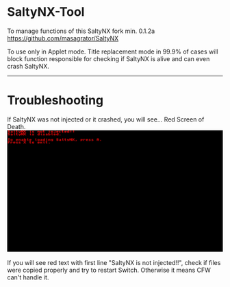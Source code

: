 # SaltyNX-Tool
To manage functions of this SaltyNX fork min. 0.1.2a
https://github.com/masagrator/SaltyNX

To use only in Applet mode. Title replacement mode in 99.9% of cases will block function responsible for checking if SaltyNX is alive and can even crash SaltyNX.

---

# Troubleshooting

If SaltyNX was not injected or it crashed, you will see... Red Screen of Death.
![error_image](https://github.com/masagrator/SaltyNX-Tool/blob/master/error.jpg?raw=true)

If you will see red text with first line "SaltyNX is not injected!!", check if files were copied properly and try to restart Switch. Otherwise it means CFW can't handle it.
